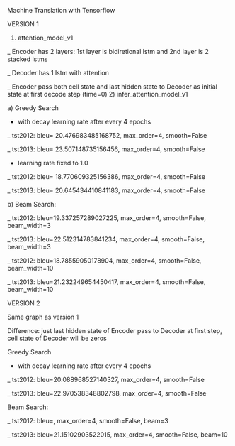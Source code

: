 Machine Translation with Tensorflow

VERSION 1
1) attention_model_v1

_ Encoder has 2 layers: 1st layer is bidiretional lstm and 2nd layer is 2 stacked lstms

_ Decoder has 1 lstm with attention

_ Encoder pass both cell state and last hidden state to Decoder as initial state at first decode step (time=0)
2) infer_attention_model_v1

a) Greedy Search
* with decay learning rate after every 4 epochs

_ tst2012: bleu= 20.476983485168752, max_order=4, smooth=False

_ tst2013: bleu= 23.507148735156456, max_order=4, smooth=False
* learning rate fixed to 1.0

_ tst2012: bleu= 18.770609325156386, max_order=4, smooth=False

_ tst2013: bleu= 20.645434410841183, max_order=4, smooth=False

b) Beam Search:

_ tst2012: bleu=19.337257289027225, max_order=4, smooth=False, beam_width=3

_ tst2013: bleu=22.512314783841234, max_order=4, smooth=False, beam_width=3

_ tst2012: bleu=18.78559050178904, max_order=4, smooth=False, beam_width=10

_ tst2013: bleu=21.232249654450417, max_order=4, smooth=False, beam_width=10

VERSION 2

Same graph as version 1

Difference: just last hidden state of Encoder pass to Decoder at first step, cell state of Decoder will be zeros

Greedy Search
* with decay learning rate after every 4 epochs

_ tst2012: bleu=20.088968527140327, max_order=4, smooth=False

_ tst2013: bleu=22.970538348802798, max_order=4, smooth=False

Beam Search:

_ tst2012: bleu=, max_order=4, smooth=False, beam=3

_ tst2013: bleu=21.15102903522015, max_order=4, smooth=False, beam=10
